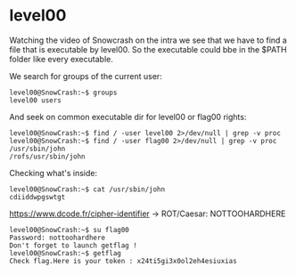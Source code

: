 # level00

Watching the video of Snowcrash on the intra we see that we have to find a file that is executable by level00. So the executable could bbe in the $PATH folder like every executable.

We search for groups of the current user:
```
level00@SnowCrash:~$ groups
level00 users
```

And seek on common executable dir for level00 or flag00 rights:
```
level00@SnowCrash:~$ find / -user level00 2>/dev/null | grep -v proc
level00@SnowCrash:~$ find / -user flag00 2>/dev/null | grep -v proc
/usr/sbin/john
/rofs/usr/sbin/john
```

Checking what's inside:
```
level00@SnowCrash:~$ cat /usr/sbin/john
cdiiddwpgswtgt
```

https://www.dcode.fr/cipher-identifier -> ROT/Caesar:
NOTTOOHARDHERE

```
level00@SnowCrash:~$ su flag00
Password: nottoohardhere
Don't forget to launch getflag !
level00@SnowCrash:~$ getflag
Check flag.Here is your token : x24ti5gi3x0ol2eh4esiuxias
```
